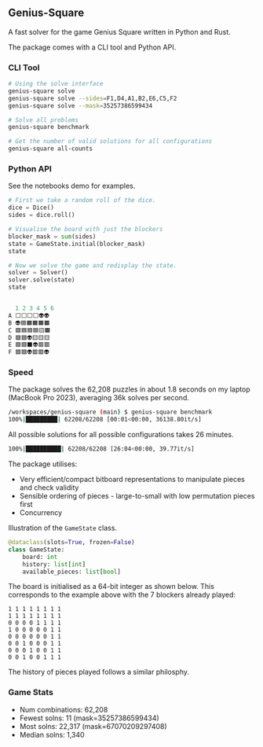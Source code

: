 ## Genius-Square
A fast solver for the game Genius Square written in Python and Rust.

The package comes with a CLI tool and Python API.
### CLI Tool
```bash
# Using the solve interface
genius-square solve        
genius-square solve --sides=F1,D4,A1,B2,E6,C5,F2
genius-square solve --mask=35257386599434

# Solve all problems
genius-square benchmark

# Get the number of valid solutions for all configurations
genius-square all-counts
```

### Python API
See the notebooks demo for examples.
```python
# First we take a random roll of the dice.
dice = Dice()
sides = dice.roll()

# Visualise the board with just the blockers
blocker_mask = sum(sides)
state = GameState.initial(blocker_mask)
state

# Now we solve the game and redisplay the state.
solver = Solver()
solver.solve(state)
state


  1 2 3 4 5 6
A ⬜️⬜️⬜️⬜️👽👽
B 👽🟦🟧🟧🟧🟫
C 🟪🟦🟦🟦🟨🟫
D 🟪🟪👽🟨🟨🟨
E 🟩🟩⬛️👽🟥🟥
F 🟩🟩👽🟥🟥👽
```




### Speed
The package solves the 62,208 puzzles in about 1.8 seconds on my laptop (MacBook Pro 2023), averaging 36k solves per second.
```bash
/workspaces/genius-square (main) $ genius-square benchmark
100%|█████████| 62208/62208 [00:01<00:00, 36138.80it/s]
```
All possible solutions for all possible configurations takes 26 minutes.
```bash
100%|██████████| 62208/62208 [26:04<00:00, 39.77it/s] 
```

The package utilises:
- Very efficient/compact bitboard representations to manipulate pieces and check validity
- Sensible ordering of pieces - large-to-small with low permutation pieces first
- Concurrency

Illustration of the `GameState` class.
```python
@dataclass(slots=True, frozen=False)
class GameState:
    board: int
    history: list[int]
    available_pieces: list[bool]
```

The board is initialised as a 64-bit integer as shown below. This corresponds to the example above with the 7 blockers already played:
```
1 1 1 1 1 1 1 1
1 1 1 1 1 1 1 1
0 0 0 0 1 1 1 1
1 0 0 0 0 0 1 1
0 0 0 0 0 0 1 1
0 0 1 0 0 0 1 1
0 0 0 1 0 0 1 1
0 0 1 0 0 1 1 1
```
The history of pieces played follows a similar philosphy.

### Game Stats
- Num combinations: 62,208
- Fewest solns: 11 (mask=35257386599434)
- Most solns: 22,317 (mask=67070209297408)
- Median solns: 1,340